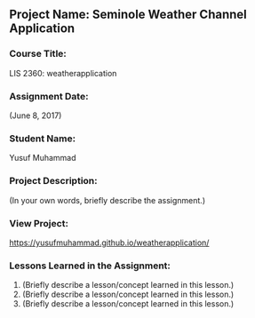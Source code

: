 ## Project Name:  Seminole Weather Channel Application

### Course Title:
LIS 2360:  weatherapplication

### Assignment Date:  
(June 8, 2017)

### Student Name:  
Yusuf Muhammad

### Project Description:
(In your own words, briefly describe the assignment.)

### View Project:
 https://yusufmuhammad.github.io/weatherapplication/

### Lessons Learned in the Assignment:
1. (Briefly describe a lesson/concept learned in this lesson.)
2. (Briefly describe a lesson/concept learned in this lesson.)
3. (Briefly describe a lesson/concept learned in this lesson.)
